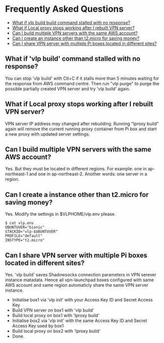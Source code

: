 # Frequently Asked Questions
- [What if vlp build build command stalled with no response?](#what-if-vlp-build-command-stalled-with-no-response)
- [What if Local proxy stops working after I rebuilt VPN server?](#what-if-local-proxy-stops-working-after-i-rebuilt-vpn-server)
- [Can I build multiple VPN servers with the same AWS account?](#can-i-build-multiple-vpn-servers-with-the-same-aws-account)
- [Can I create an instance other than t2.micro for saving money?](#can-i-create-an-instance-other-than-t2micro-for-saving-money)
- [Can I share VPN server with multiple Pi boxes located in different sites?](#can-i-share-vpn-server-with-multiple-pi-boxes-located-in-different-sites)


## What if 'vlp build' command stalled with no response?
You can stop 'vlp build' with Ctl+C if it stalls more than 5 minutes waiting for the response from AWS command centre. Then run "vlp purge" to purge the possible partially created VPN server and try 'vlp build' again.


## What if Local proxy stops working after I rebuilt VPN server?
VPN server IP address may changed after rebuilding. Running "lproxy build" again will remove the current running proxy container from Pi box and start a new proxy with updated server settings.


## Can I build multiple VPN servers with the same AWS account?
Yes. But they must be located in different regions. For example: one in ap-northeast-1 and one in ap-northeast-2. Another words: one server in a region.


## Can I create a instance other than t2.micro for saving money?
Yes. Modify the settings in $VLPHOME/vlp.env please.
```
$ cat vlp.env 
UBUNTUVER="bionic"
STACKID="vlp-$UBUNTUVER"
PROFILE="default"
INSTYPE="t2.micro"
```


## Can I share VPN server with multiple Pi boxes located in different sites?
Yes. 'vlp build' saves Shadowsocks connection parameters in VPN serever instance matadata. Hence all vpn-launchpad boxes configured with same AWS account and same region automaticly share the same VPN server instance.
- Initialise box1 via 'vlp init' with your Access Key ID and Secret Access Key
- Build VPN server on box1 with 'vlp build'
- Build local proxy on box1 with 'lproxy build'
- Initialise box2 via 'vlp init' with the same Access Key ID and Secret Access Key used by box1
- Build local proxy on box2 with 'lproxy build'
- Done.
